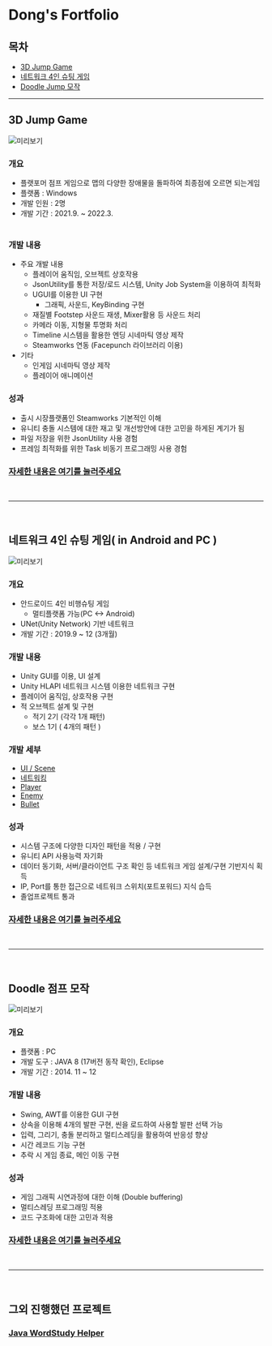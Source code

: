 # Dong's Fortfolio

## 목차
- [3D Jump Game](#3d-jump-game)
- [네트워크 4인 슈팅 게임](#네트워크-4인-슈팅-게임-in-android-and-pc)
- [Doodle Jump 모작](#doodle-점프-모작)
  
---


## 3D Jump Game

![미리보기](UnityProject/Jump.gif)

### 개요 
- 플랫포머 점프 게임으로 맵의 다양한 장애물을 돌파하여 최종점에 오르면 되는게임
- 플랫폼 : Windows
- 개발 인원 : 2명
- 개발 기간 : 2021.9. ~ 2022.3.
<br><br>

### 개발 내용
- 주요 개발 내용
  - 플레이어 움직임, 오브젝트 상호작용
  - JsonUtility를 통한 저장/로드 시스템, Unity Job System을 이용하여 최적화
  - UGUI를 이용한 UI 구현
    - 그래픽, 사운드, KeyBinding 구현
  - 재질별 Footstep 사운드 재생, Mixer활용 등 사운드 처리
  - 카메라 이동, 지형물 투명화 처리
  - Timeline 시스템을 활용한 엔딩 시네마틱 영상 제작
  - Steamworks 연동 (Facepunch 라이브러리 이용)
- 기타 
  - 인게임 시네마틱 영상 제작
  - 플레이어 애니메이션

### 성과
- 출시 시장플랫폼인 Steamworks 기본적인 이해
- 유니티 충돌 시스템에 대한 재고 및 개선방안에 대한 고민을 하게된 계기가 됨
- 파일 저장을 위한 JsonUtility 사용 경험
- 프레임 최적화를 위한 Task 비동기 프로그래밍 사용 경험

### [자세한 내용은 여기를 눌러주세요](./UnityProject/Slippery%20Man/)
<!-- 유니티의 UnityEditor 라이브러리 사용 경험 -->

<br>

---

<br>

## 네트워크 4인 슈팅 게임( in Android and PC )
![미리보기](UnityProject/NetworkShooting.gif)
<!--## [포트폴리오 영상 링크](https://youtu.be/9qI8dbMiV2M)-->

### 개요 
- 안드로이드 4인 비행슈팅 게임
  - 멀티플랫폼 가능(PC <-> Android)
- UNet(Unity Network) 기반 네트워크
- 개발 기간 : 2019.9 ~ 12 (3개월)

### 개발 내용
- Unity GUI를 이용, UI 설계
- Unity HLAPI 네트워크 시스템 이용한 네트워크 구현
- 플레이어 움직임, 상호작용 구현
- 적 오브젝트 설계 및 구현
  - 적기 2기 (각각 1개 패턴)
  - 보스 1기 ( 4개의 패턴 )
  
### 개발 세부
 - [UI / Scene](https://github.com/shehdrbs123/Dongs-Portfolio/tree/main/UnityProject/NetworkShooting/Description/UI%2C%20Scene)
 - [네트워킹](https://github.com/shehdrbs123/Dongs-Portfolio/tree/main/UnityProject/NetworkShooting/Description/Networking)
 - [Player](https://github.com/shehdrbs123/Dongs-Portfolio/tree/main/UnityProject/NetworkShooting/Description/Player)
 - [Enemy](https://github.com/shehdrbs123/Dongs-Portfolio/tree/main/UnityProject/NetworkShooting/Description/Enemy)
 - [Bullet](https://github.com/shehdrbs123/Dongs-Portfolio/tree/main/UnityProject/NetworkShooting/Description/Bullet)

### 성과
- 시스템 구조에 다양한 디자인 패턴을 적용 / 구현
- 유니티 API 사용능력 자기화
- 데이터 동기화, 서버/클라이언트 구조 확인 등 네트워크 게임 설계/구현 기반지식 획득
- IP, Port를 통한 접근으로 네트워크 스위치(포트포워드) 지식 습득
- 졸업프로젝트 통과


### [자세한 내용은 여기를 눌러주세요](./UnityProject/NetworkShooting/)
<br>

---

<br>

## Doodle 점프 모작
  
  ![미리보기](JavaProject/Jumping.gif)

  
### 개요
- 플랫폼 : PC
- 개발 도구 : JAVA 8 (17버전 동작 확인), Eclipse
- 개발 기간 : 2014. 11 ~ 12

### 개발 내용 
  - Swing, AWT를 이용한 GUI 구현
  - 상속을 이용해 4개의 발판 구현, 씬을 로드하여 사용할 발판 선택 가능
  - 입력, 그리기, 충돌 분리하고 멀티스레딩을 활용하여 반응성 향상
  - 시간 레코드 기능 구현
  - 추락 시 게임 종료, 메인 이동 구현

### 성과
  - 게임 그래픽 시연과정에 대한 이해 (Double buffering)
  - 멀티스레딩 프로그래밍 적용
  - 코드 구조화에 대한 고민과 적용

### [자세한 내용은 여기를 눌러주세요](./JavaProject/EnglishStudy/)

<br>

---

<br>

## 그외 진행했던 프로젝트
### [Java WordStudy Helper](./JavaProject/EnglishStudy/)